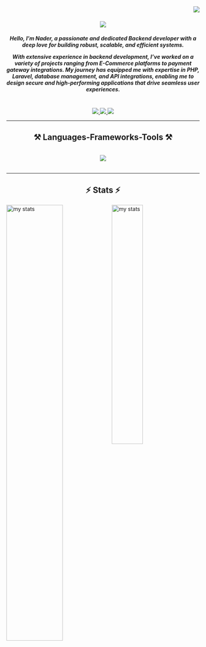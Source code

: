 <img align="right" src="https://visitor-badge.laobi.icu/badge?page_id=Naderabdou.Naderabdou" />

<h1 align="center">
    <img src="https://readme-typing-svg.herokuapp.com/?font=Righteous&size=35&center=true&vCenter=true&width=500&height=70&duration=4000&lines=Hi+There!+👋;+I'm+Nader+Abdou!;" />
</h1>

<h5 align="center">Hello, I’m Nader, a passionate and dedicated Backend developer with a deep love for building robust, scalable, and efficient systems.

With extensive experience in backend development, I’ve worked on a variety of projects ranging from E-Commerce platforms to payment gateway integrations. My journey has equipped me with expertise in PHP, Laravel, database management, and API integrations, enabling me to design secure and high-performing applications that drive seamless user experiences.</h5>


<br/>
 
<div align="center"> 
  <a href="mailto:abdounader04@gmail.com">
    <img src="https://img.shields.io/badge/Gmail-333333?style=for-the-badge&logo=gmail&logoColor=red" />
  </a>
    
  <a href="www.linkedin.com/in/nader-abdou-306693272" target="_blank">
    <img src="https://img.shields.io/badge/LinkedIn-0077B5?style=for-the-badge&logo=linkedin&logoColor=white" target="_blank" />
  </a>

  <a href="https://drive.google.com/file/d/16xIOWnc-4mqB0LGiBysrnK-bwYckTPmg/view?usp=sharing" target="_blank">
     <img src="https://img.shields.io/badge/OpenCV-27338e?style=for-the-badge&logo=OpenCV&logoColor=whit" target="_blank" /> 
  </a>

  
</div>

 <hr/>
 
<h2 align="center">⚒️ Languages-Frameworks-Tools ⚒️</h2>
<br/>

<div align="center">
    <img src="https://skillicons.dev/icons?i=js,html,css,php,laravel,npm,jquery,aws,bootstrap,firebase,git,mysql,redis,tailwind,vscode" />
<!--     <img src="https://skillicons.dev/icons?i=nodejs,python,javascript,typescript,express,firebase,mongodb,c,java,nextjs,mysql,flask" /><br> -->
</div>

<br/>
<hr/>



<h2 align="center">⚡ Stats ⚡</h2>

 <img align="left" alt="my stats" width="54%" src="https://github-readme-stats.vercel.app/api?username=Naderabdou&show_icons=true" />
 <img align="left" alt="my stats" width="40%" src="https://github-readme-stats.vercel.app/api/top-langs/?username=Naderabdou&layout=compact" />
